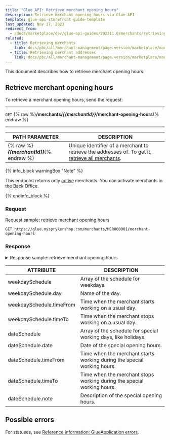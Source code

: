 ```yaml
---
title: "Glue API: Retrieve merchant opening hours"
description: Retrieve merchant opening hours via Glue API
template: glue-api-storefront-guide-template
last_updated: Nov 17, 2023
redirect_from:
  - /docs/marketplace/dev/glue-api-guides/202311.0/merchants/retrieving-merchant-opening-hours.html
related:
  - title: Retrieving merchants
    link: docs/pbc/all/merchant-management/page.version/marketplace/manage-using-glue-api/glue-api-retrieve-merchants.html
  - title: Retrieving merchant addresses
    link: docs/pbc/all/merchant-management/page.version/marketplace/manage-using-glue-api/glue-api-retrieve-merchant-addresses.html
---
```


This document describes how to retrieve merchant opening hours.

## Retrieve merchant opening hours

To retrieve a merchant opening hours, send the request:

***
`GET` {% raw %}**/merchants/*{{merchantId}}*/merchant-opening-hours**{% endraw %}
***

| PATH PARAMETER | DESCRIPTION |
| --- | --- |
| {% raw %}***{{merchantId}}***{% endraw %} | Unique identifier of a merchant to retrieve the addresses of. To get it, [retrieve all merchants](/docs/pbc/all/merchant-management/{{page.version}}/marketplace/manage-using-glue-api/glue-api-retrieve-merchants.html#retrieve-merchants). |

{% info_block warningBox "Note" %}

This endpoint returns only [active](/docs/pbc/all/merchant-management/{{page.version}}/marketplace/marketplace-merchant-feature-overview/marketplace-merchant-feature-overview.html#merchant-statuses) merchants. You can activate merchants in the Back Office.

{% endinfo_block %}


### Request

Request sample: retrieve merchant opening hours

`GET https://glue.mysprykershop.com/merchants/MER000001/merchant-opening-hours`

### Response

<details><summary>Response sample: retrieve merchant opening hours</summary>

```json
{
    "data": [
        {
            "type": "merchant-opening-hours",
            "id": "MER000001",
            "attributes": {
                "weekdaySchedule": [
                    {
                        "day": "MONDAY",
                        "timeFrom": "07:00:00.000000",
                        "timeTo": "13:00:00.000000"
                    },
                    {
                        "day": "MONDAY",
                        "timeFrom": "14:00:00.000000",
                        "timeTo": "20:00:00.000000"
                    },
                    {
                        "day": "TUESDAY",
                        "timeFrom": "07:00:00.000000",
                        "timeTo": "20:00:00.000000"
                    },
                    {
                        "day": "WEDNESDAY",
                        "timeFrom": "07:00:00.000000",
                        "timeTo": "20:00:00.000000"
                    },
                    {
                        "day": "THURSDAY",
                        "timeFrom": "07:00:00.000000",
                        "timeTo": "20:00:00.000000"
                    },
                    {
                        "day": "FRIDAY",
                        "timeFrom": "07:00:00.000000",
                        "timeTo": "20:00:00.000000"
                    },
                    {
                        "day": "SATURDAY",
                        "timeFrom": "07:00:00.000000",
                        "timeTo": "20:00:00.000000"
                    },
                    {
                        "day": "SUNDAY",
                        "timeFrom": null,
                        "timeTo": null
                    }
                ],
                "dateSchedule": [
                    {
                        "date": "2020-01-01",
                        "timeFrom": null,
                        "timeTo": null,
                        "note": "New Year's Day"
                    },
                    {
                        "date": "2020-04-10",
                        "timeFrom": null,
                        "timeTo": null,
                        "note": "Good Friday"
                    },
                    {
                        "date": "2020-04-12",
                        "timeFrom": null,
                        "timeTo": null,
                        "note": "Easter Sunday"
                    },
                    {
                        "date": "2020-04-13",
                        "timeFrom": null,
                        "timeTo": null,
                        "note": "Easter Monday"
                    },
                    {
                        "date": "2020-05-01",
                        "timeFrom": null,
                        "timeTo": null,
                        "note": "May Day"
                    },
                    {
                        "date": "2020-05-21",
                        "timeFrom": null,
                        "timeTo": null,
                        "note": "Ascension of Christ"
                    },
                    {
                        "date": "2020-05-31",
                        "timeFrom": null,
                        "timeTo": null,
                        "note": "Whit Sunday"
                    },
                    {
                        "date": "2020-06-01",
                        "timeFrom": null,
                        "timeTo": null,
                        "note": "Whit Monday"
                    },
                    {
                        "date": "2020-06-11",
                        "timeFrom": null,
                        "timeTo": null,
                        "note": "Corpus Christi"
                    },
                    {
                        "date": "2020-11-01",
                        "timeFrom": null,
                        "timeTo": null,
                        "note": "All Saints' Day"
                    },
                    {
                        "date": "2020-12-25",
                        "timeFrom": null,
                        "timeTo": null,
                        "note": "1st Christmas day"
                    },
                    {
                        "date": "2020-12-26",
                        "timeFrom": null,
                        "timeTo": null,
                        "note": "2nd Christmas day"
                    },
                    {
                        "date": "2021-11-28",
                        "timeFrom": "13:00:00.000000",
                        "timeTo": "18:00:00.000000",
                        "note": "Sunday Opening"
                    },
                    {
                        "date": "2021-12-31",
                        "timeFrom": "10:00:00.000000",
                        "timeTo": "17:00:00.000000",
                        "note": ""
                    }
                ]
            },
            "links": {
                "self": "https://glue.mysprykershop.com/merchants/MER000001/merchant-opening-hours"
            }
        }
    ],
    "links": {
        "self": "https://glue.mysprykershop.com/merchants/MER000001/merchant-opening-hours"
    }
}
```
</details>

<a name="merchant-opening-hours-response-attributes"></a>

| ATTRIBUTE | DESCRIPTION |
| --------------- | --------------------- |
| weekdaySchedule | Array of the schedule for weekdays.
| weekdaySchedule.day | Name of the day. |
| weekdaySchedule.timeFrom | Time when the merchant starts working on a usual day. |
| weekdaySchedule.timeTo | Time when the merchant stops working on a usual day. |
| dateSchedule | Array of the schedule for special working days, like holidays. |
| dateSchedule.date | Date of the special opening hours. |
| dateSchedule.timeFrom | Time when the merchant starts working during the special working hours. |
| dateSchedule.timeTo | Time when the merchant stops working during the special working hours. |
| dateSchedule.note | Description of the special opening hours. |

## Possible errors

For statuses, see [Reference information: GlueApplication errors](/docs/dg/dev/glue-api/{{page.version}}/old-glue-infrastructure/reference-information-glueapplication-errors.html).
